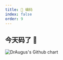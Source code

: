 ```yaml
---
title: 🎲 编码
index: false
order: 9
---
```


## 今天码了 🐎

![DrAugus's Github chart](https://ghchart.rshah.org/draugus)
